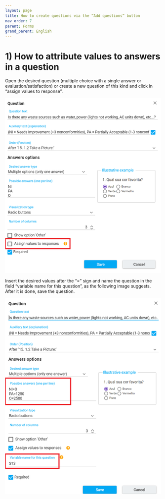 ```yaml
---
layout: page
title: How to create questions via the “Add questions” button
nav_order: 7
parent: Forms
grand_parent: English
---
```

# 1) How to attribute values to answers in a question

Open the desired question (multiple choice with a 
single answer or evaluation/satisfaction) or create 
a new question of this kind and click in “assign values 
to response”.

![forms14](/en/assets/images/forms14.png)

Insert the desired values after the “=” sign and 
name the question in the field “variable name for 
this question”, as the following image suggests. 
After it is done, save the question. 

![forms15](/en/assets/images/forms15.png)